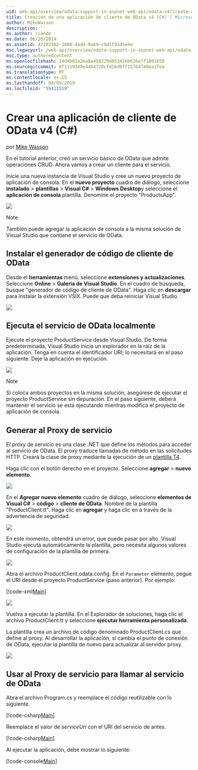```yaml
---
uid: web-api/overview/odata-support-in-aspnet-web-api/odata-v4/create-an-odata-v4-client-app
title: Creación de una aplicación de cliente de OData v4 (C#) | Microsoft Docs
author: MikeWasson
description: ''
ms.author: riande
ms.date: 06/26/2014
ms.assetid: 47202362-3808-4add-9a69-c9d1f91d5e4e
msc.legacyurl: /web-api/overview/odata-support-in-aspnet-web-api/odata-v4/create-an-odata-v4-client-app
msc.type: authoredcontent
ms.openlocfilehash: 14d4b01a2ea8a4582294053416b626e7f1801b50
ms.sourcegitcommit: 0f1119340e4464720cfd16d0ff15764746ea1fea
ms.translationtype: MT
ms.contentlocale: es-ES
ms.lasthandoff: 04/09/2019
ms.locfileid: "59411519"
---
```

# <a name="create-an-odata-v4-client-app-c"></a>Crear una aplicación de cliente de OData v4 (C#)

por [Mike Wasson](https://github.com/MikeWasson)

En el tutorial anterior, creó un servicio básico de OData que admite operaciones CRUD. Ahora vamos a crear un cliente para el servicio.

Inicie una nueva instancia de Visual Studio y cree un nuevo proyecto de aplicación de consola. En el **nuevo proyecto** cuadro de diálogo, seleccione **instalado** &gt; **plantillas** &gt; **Visual C#** &gt; **Windows Desktop**y seleccione el **aplicación de consola** plantilla. Denomine el proyecto &quot;ProductsApp&quot;.

![](create-an-odata-v4-client-app/_static/image1.png)

> [!NOTE]
> También puede agregar la aplicación de consola a la misma solución de Visual Studio que contiene el servicio de OData.


## <a name="install-the-odata-client-code-generator"></a>Instalar el generador de código de cliente de OData

Desde el **herramientas** menú, seleccione **extensiones y actualizaciones**. Seleccione **Online** &gt; **Galería de Visual Studio**. En el cuadro de búsqueda, busque &quot;generador de código de cliente de OData&quot;. Haga clic en **descargar** para instalar la extensión VSIX. Puede que deba reiniciar Visual Studio.

[![](create-an-odata-v4-client-app/_static/image3.png)](create-an-odata-v4-client-app/_static/image2.png)

## <a name="run-the-odata-service-locally"></a>Ejecuta el servicio de OData localmente

Ejecute el proyecto ProductService desde Visual Studio. De forma predeterminada, Visual Studio inicia un explorador en la raíz de la aplicación. Tenga en cuenta el identificador URI; lo necesitará en el paso siguiente. Deje la aplicación en ejecución.

![](create-an-odata-v4-client-app/_static/image4.png)

> [!NOTE]
> Si coloca ambos proyectos en la misma solución, asegúrese de ejecutar el proyecto ProductService sin depuración. En el paso siguiente, deberá mantener el servicio se está ejecutando mientras modifica el proyecto de aplicación de consola.


## <a name="generate-the-service-proxy"></a>Generar al Proxy de servicio

El proxy de servicio es una clase .NET que define los métodos para acceder al servicio de OData. El proxy traduce llamadas de método en las solicitudes HTTP. Creará la clase de proxy mediante la ejecución de un [plantilla T4](https://msdn.microsoft.com/library/bb126445.aspx).

Haga clic con el botón derecho en el proyecto. Seleccione **agregar** &gt; **nuevo elemento**.

![](create-an-odata-v4-client-app/_static/image5.png)

En el **Agregar nuevo elemento** cuadro de diálogo, seleccione **elementos de Visual C#** &gt; **código** &gt; **cliente de OData**. Nombre de la plantilla &quot;ProductClient.tt&quot;. Haga clic en **agregar** y haga clic en a través de la advertencia de seguridad.

[![](create-an-odata-v4-client-app/_static/image7.png)](create-an-odata-v4-client-app/_static/image6.png)

En este momento, obtendrá un error, que puede pasar por alto. Visual Studio ejecuta automáticamente la plantilla, pero necesita algunos valores de configuración de la plantilla de primera.

[![](create-an-odata-v4-client-app/_static/image9.png)](create-an-odata-v4-client-app/_static/image8.png)

Abra el archivo ProductClient.odata.config. En el `Parameter` elemento, pegue el URI desde el proyecto ProductService (paso anterior). Por ejemplo:

[!code-xml[Main](create-an-odata-v4-client-app/samples/sample1.xml)]

[![](create-an-odata-v4-client-app/_static/image11.png)](create-an-odata-v4-client-app/_static/image10.png)

Vuelva a ejecutar la plantilla. En el Explorador de soluciones, haga clic el archivo ProductClient.tt y seleccione **ejecutar herramienta personalizada**.

La plantilla crea un archivo de código denominado ProductClient.cs que define al proxy. Al desarrollar la aplicación, si cambia el punto de conexión de OData, ejecutar la plantilla de nuevo para actualizar al servidor proxy.

![](create-an-odata-v4-client-app/_static/image12.png)

## <a name="use-the-service-proxy-to-call-the-odata-service"></a>Usar al Proxy de servicio para llamar al servicio de OData

Abra el archivo Program.cs y reemplace el código reutilizable con lo siguiente.

[!code-csharp[Main](create-an-odata-v4-client-app/samples/sample2.cs)]

Reemplace el valor de *serviceUri* con el URI del servicio de antes.

[!code-csharp[Main](create-an-odata-v4-client-app/samples/sample3.cs)]

Al ejecutar la aplicación, debe mostrar lo siguiente:

[!code-console[Main](create-an-odata-v4-client-app/samples/sample4.cmd)]
